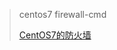 >centos7 firewall-cmd
>
>[CentOS7的防火墙](http://www.freecplus.net/9cdf4fa7397f4b98976c176894295ab6.html)